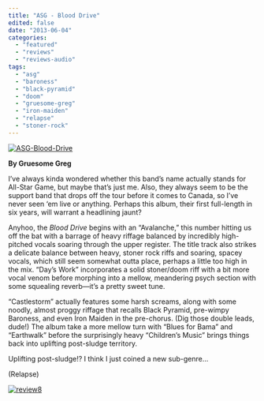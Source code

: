 ```yaml
---
title: "ASG - Blood Drive"
edited: false
date: "2013-06-04"
categories:
  - "featured"
  - "reviews"
  - "reviews-audio"
tags:
  - "asg"
  - "baroness"
  - "black-pyramid"
  - "doom"
  - "gruesome-greg"
  - "iron-maiden"
  - "relapse"
  - "stoner-rock"
---
```


[![ASG-Blood-Drive](http://www.hellbound.ca/wp-content/uploads/2013/06/ASG-Blood-Drive.jpg)](http://www.hellbound.ca/wp-content/uploads/2013/06/ASG-Blood-Drive.jpg)

**By Gruesome Greg**

I’ve always kinda wondered whether this band’s name actually stands for All-Star Game, but maybe that’s just me. Also, they always seem to be the support band that drops off the tour before it comes to Canada, so I’ve never seen ‘em live or anything. Perhaps this album, their first full-length in six years, will warrant a headlining jaunt?

Anyhoo, the _Blood Drive_ begins with an “Avalanche,” this number hitting us off the bat with a barrage of heavy riffage balanced by incredibly high-pitched vocals soaring through the upper register. The title track also strikes a delicate balance between heavy, stoner rock riffs and soaring, spacey vocals, which still seem somewhat outta place, perhaps a little too high in the mix. “Day’s Work” incorporates a solid stoner/doom riff with a bit more vocal venom before morphing into a mellow, meandering psych section with some squealing reverb—it’s a pretty sweet tune.

“Castlestorm” actually features some harsh screams, along with some noodly, almost proggy riffage that recalls Black Pyramid, pre-wimpy Baroness, and even Iron Maiden in the pre-chorus. (Dig those double leads, dude!) The album take a more mellow turn with “Blues for Bama” and “Earthwalk” before the surprisingly heavy “Children’s Music” brings things back into uplifting post-sludge territory.

Uplifting post-sludge!? I think I just coined a new sub-genre…

(Relapse)

[![review8](http://www.hellbound.ca/wp-content/uploads/2009/07/review8.png)](http://www.hellbound.ca/wp-content/uploads/2009/07/review8.png)
